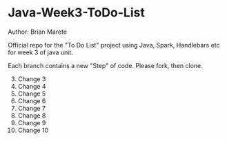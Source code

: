 # Java-Week3-ToDo-List

Author: Brian Marete

Official repo for the "To Do List" project using Java, Spark, Handlebars etc for week 3 of java unit.

Each branch contains a new "Step" of code. Please fork, then clone.

3. Change 3
4. Change 4
5. Change 5 
6. Change 6 
7. Change 7 
8. Change 8 
9. Change 9 
10. Change 10